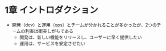 # 1章 イントロダクション
- 開発（dev）と運用（ops）とチームが分かれることが多かったが、2つのチームの利害は衝突しがちである
  - 開発は、新しい機能をリリースし、ユーザーに早く提供したい
  - 運用は、サービスを安定させたい
